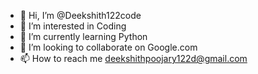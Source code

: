 - 👋 Hi, I’m @Deekshith122code
- 👀 I’m interested in Coding 
- 🌱 I’m currently learning Python 
- 💞️ I’m looking to collaborate on Google.com
- 📫 How to reach me deekshithpoojary122d@gmail.com 

<!---
Deekshith122code/Deekshith122code is a ✨ special ✨ repository because its `README.md` (this file) appears on your GitHub profile.
You can click the Preview link to take a look at your changes.
--->
